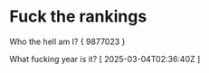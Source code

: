 # Fuck the rankings

Who the hell am I?
{ 9877023 }

What fucking year is it?
[ 2025-03-04T02:36:40Z ]
